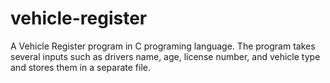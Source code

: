# vehicle-register
A Vehicle Register program in C programing language. The program takes several inputs such as drivers name, age, license number, and vehicle type and stores them in a separate file.
